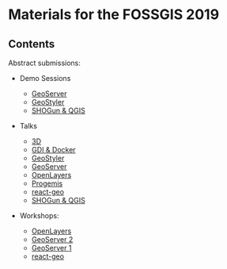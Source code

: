 # Materials for the FOSSGIS 2019

## Contents

Abstract submissions:

* Demo Sessions
  * [GeoServer](https://github.com/terrestris/fossgis2019/blob/master/abstracts/demo-sessions/live-vorstellung-geoserver.md)
  * [GeoStyler](https://github.com/terrestris/fossgis2019/blob/master/abstracts/demo-sessions/live-vorstellung-geostyler.md)
  * [SHOGun & QGIS](https://github.com/terrestris/fossgis2019/blob/master/abstracts/demo-sessions/live-vorstellung-shogun-und-qgis.md)

* Talks
  * [3D](https://github.com/terrestris/fossgis2019/blob/master/abstracts/talks/3d-geo-applikationen-im-browser-ueberblick-und-erfahrungen.md)
  * [GDI & Docker](https://github.com/terrestris/fossgis2019/blob/master/abstracts/talks/gdi-mit-docker-und-co-einfuehrung-ueberblick-und-diskussion.md)
  * [GeoStyler](https://github.com/terrestris/fossgis2019/blob/master/abstracts/talks/geostyler-ein-generischer-grafischer-stileditor-fuer-geodaten.md)
  * [GeoServer](https://github.com/terrestris/fossgis2019/blob/master/abstracts/talks/neuerungen-im-geoserver.md)
  * [OpenLayers](https://github.com/terrestris/fossgis2019/blob/master/abstracts/talks/openlayers-stand-und-aktuelle-entwicklungen.md)
  * [Progemis](https://github.com/terrestris/fossgis2019/blob/master/abstracts/talks/progemis-ein-bedarfsgerechtes-nachhaltiges-und-mitwachsendes-gewaessermanagement-aus-opensource-gis-komponenten.md)
  * [react-geo](https://github.com/terrestris/fossgis2019/blob/master/abstracts/talks/react-geo-und-co-react-komponenten-und-utilities-fuer-openlayers-anwendungen.md)
  * [SHOGun & QGIS](https://github.com/terrestris/fossgis2019/blob/master/abstracts/talks/shogun-qgis-integration-vom-desktop-webgis-applikationen-administrieren.md)

* Workshops:
  * [OpenLayers](https://github.com/terrestris/fossgis2019/blob/master/abstracts/workshops/einfuehrung-in-openlayers.md)
  * [GeoServer 2](https://github.com/terrestris/fossgis2019/blob/master/abstracts/workshops/geoserver-advanced.md)
  * [GeoServer 1](https://github.com/terrestris/fossgis2019/blob/master/abstracts/workshops/geoserver-introduction.md)
  * [react-geo](https://github.com/terrestris/fossgis2019/blob/master/abstracts/workshops/react-geo.md)
